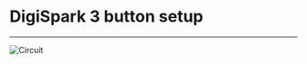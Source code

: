 # DigiSpark 3 button setup
---
![Circuit](https://raw.githubusercontent.com/Tiebeke/DigiSpark/main/images/DigisparkAttiny85.PNG?token=AP7H7DNDHSIEDXYHNE6VSZ3BPVWVA)
